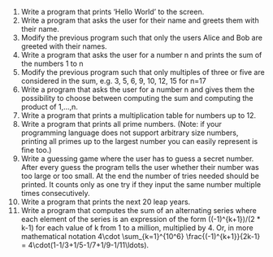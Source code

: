 1. Write a program that prints ‘Hello World’ to the screen.
2. Write a program that asks the user for their name and greets them with their name.
3. Modify the previous program such that only the users Alice and Bob are greeted with their names.
4. Write a program that asks the user for a number n and prints the sum of the numbers 1 to n
5. Modify the previous program such that only multiples of three or five are considered in the sum, e.g. 3, 5, 6, 9, 10, 12, 15 for n=17
6. Write a program that asks the user for a number n and gives them the possibility to choose between computing the sum and computing the product of 1,…,n.
7. Write a program that prints a multiplication table for numbers up to 12.
8. Write a program that prints all prime numbers. (Note: if your programming language does not support arbitrary size numbers, printing all primes up to the largest number you can easily represent is fine too.)
9. Write a guessing game where the user has to guess a secret number. After every guess the program tells the user whether their number was too large or too small. At the end the number of tries needed should be printed. It counts only as one try if they input the same number multiple times consecutively.
10. Write a program that prints the next 20 leap years.
11. Write a program that computes the sum of an alternating series where each element of the series is an expression of the form ((-1)^{k+1})/(2 * k-1) for each value of k from 1 to a million, multiplied by 4. Or, in more mathematical notation
4\cdot \sum_{k=1}^{10^6} \frac{(-1)^{k+1}}{2k-1} = 4\cdot(1-1/3+1/5-1/7+1/9-1/11\ldots).